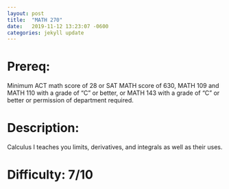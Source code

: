 ```yaml
---
layout: post
title:  "MATH 270"
date:   2019-11-12 13:23:07 -0600
categories: jekyll update
---
```

# Prereq:  
Minimum ACT math score of 28 or SAT MATH score of 630, MATH 109 and MATH 110 with a grade of “C” or better, or MATH 143 with a grade of “C” or better or permission of department required.  
  

# Description:  
Calculus I teaches you limits, derivatives, and integrals as well as their uses.  
  
  
# Difficulty:  7/10  